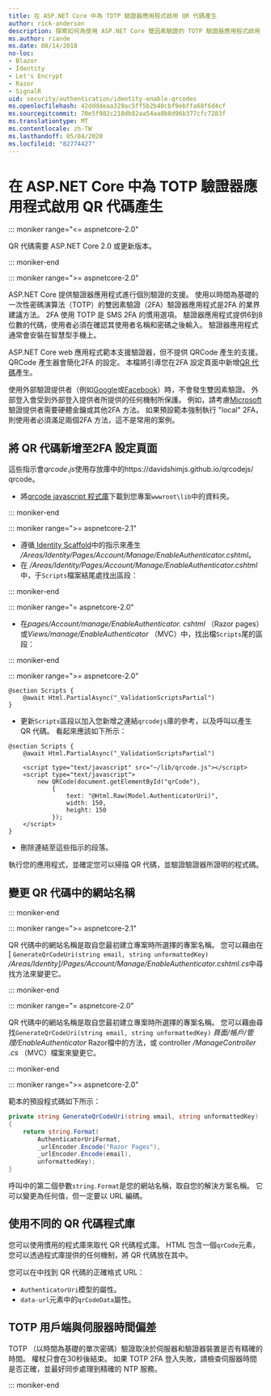 ```yaml
---
title: 在 ASP.NET Core 中為 TOTP 驗證器應用程式啟用 QR 代碼產生
author: rick-anderson
description: 探索如何為使用 ASP.NET Core 雙因素驗證的 TOTP 驗證器應用程式啟用 QR 代碼產生。
ms.author: riande
ms.date: 08/14/2018
no-loc:
- Blazor
- Identity
- Let's Encrypt
- Razor
- SignalR
uid: security/authentication/identity-enable-qrcodes
ms.openlocfilehash: 42ddddeaa329ac5ff5b2b40cbf9ebffa68f6d4cf
ms.sourcegitcommit: 70e5f982c218db82aa54aa8b8d96b377cfc7283f
ms.translationtype: MT
ms.contentlocale: zh-TW
ms.lasthandoff: 05/04/2020
ms.locfileid: "82774427"
---
```

# <a name="enable-qr-code-generation-for-totp-authenticator-apps-in-aspnet-core"></a>在 ASP.NET Core 中為 TOTP 驗證器應用程式啟用 QR 代碼產生

::: moniker range="<= aspnetcore-2.0"

QR 代碼需要 ASP.NET Core 2.0 或更新版本。

::: moniker-end

::: moniker range=">= aspnetcore-2.0"

ASP.NET Core 提供驗證器應用程式進行個別驗證的支援。 使用以時間為基礎的一次性密碼演算法（TOTP）的雙因素驗證（2FA）驗證器應用程式是2FA 的業界建議方法。 2FA 使用 TOTP 是 SMS 2FA 的慣用選項。 驗證器應用程式提供6到8位數的代碼，使用者必須在確認其使用者名稱和密碼之後輸入。 驗證器應用程式通常會安裝在智慧型手機上。

ASP.NET Core web 應用程式範本支援驗證器，但不提供 QRCode 產生的支援。 QRCode 產生器會簡化2FA 的設定。 本檔將引導您在2FA 設定頁面中新增[QR 代碼](https://wikipedia.org/wiki/QR_code)產生。

使用外部驗證提供者（例如[Google](xref:security/authentication/google-logins)或[Facebook](xref:security/authentication/facebook-logins)）時，不會發生雙因素驗證。 外部登入會受到外部登入提供者所提供的任何機制所保護。 例如，請考慮[Microsoft](xref:security/authentication/microsoft-logins)驗證提供者需要硬體金鑰或其他2FA 方法。 如果預設範本強制執行 "local" 2FA，則使用者必須滿足兩個2FA 方法，這不是常用的案例。

## <a name="adding-qr-codes-to-the-2fa-configuration-page"></a>將 QR 代碼新增至2FA 設定頁面

這些指示會*qrcode.js*使用存放庫中的https://davidshimjs.github.io/qrcodejs/ qrcode。

* 將[qrcode javascript 程式庫](https://davidshimjs.github.io/qrcodejs/)下載到您專案`wwwroot\lib`中的資料夾。

::: moniker-end

::: moniker range=">= aspnetcore-2.1"

* 遵循[ Identity Scaffold](xref:security/authentication/scaffold-identity)中的指示來產生 */Areas/Identity/Pages/Account/Manage/EnableAuthenticator.cshtml*。
* 在 */Areas/Identity/Pages/Account/Manage/EnableAuthenticator.cshtml*中，于`Scripts`檔案結尾處找出區段：

::: moniker-end

::: moniker range="= aspnetcore-2.0"

* 在*pages/Account/manage/EnableAuthenticator. cshtml* （Razor pages）或*Views/manage/EnableAuthenticator* （MVC）中，找出檔`Scripts`尾的區段：

::: moniker-end

::: moniker range=">= aspnetcore-2.0"

```cshtml
@section Scripts {
    @await Html.PartialAsync("_ValidationScriptsPartial")
}
```

* 更新`Scripts`區段以加入您新增之連結`qrcodejs`庫的參考，以及呼叫以產生 QR 代碼。 看起來應該如下所示：

```cshtml
@section Scripts {
    @await Html.PartialAsync("_ValidationScriptsPartial")

    <script type="text/javascript" src="~/lib/qrcode.js"></script>
    <script type="text/javascript">
        new QRCode(document.getElementById("qrCode"),
            {
                text: "@Html.Raw(Model.AuthenticatorUri)",
                width: 150,
                height: 150
            });
    </script>
}
```

* 刪除連結至這些指示的段落。

執行您的應用程式，並確定您可以掃描 QR 代碼，並驗證驗證器所證明的程式碼。

## <a name="change-the-site-name-in-the-qr-code"></a>變更 QR 代碼中的網站名稱

::: moniker-end

::: moniker range=">= aspnetcore-2.1"

QR 代碼中的網站名稱是取自您最初建立專案時所選擇的專案名稱。 您可以藉由在 [ `GenerateQrCodeUri(string email, string unformattedKey)` */Areas/Identity]/Pages/Account/Manage/EnableAuthenticator.cshtml.cs*中尋找方法來變更它。

::: moniker-end

::: moniker range="= aspnetcore-2.0"

QR 代碼中的網站名稱是取自您最初建立專案時所選擇的專案名稱。 您可以藉由尋找`GenerateQrCodeUri(string email, string unformattedKey)` *頁面/帳戶/管理/EnableAuthenticator* Razor檔中的方法，或 controller */ManageController .cs* （MVC）檔案來變更它。

::: moniker-end

::: moniker range=">= aspnetcore-2.0"

範本的預設程式碼如下所示：

```csharp
private string GenerateQrCodeUri(string email, string unformattedKey)
{
    return string.Format(
        AuthenticatorUriFormat,
        _urlEncoder.Encode("Razor Pages"),
        _urlEncoder.Encode(email),
        unformattedKey);
}
```

呼叫中的第二個參數`string.Format`是您的網站名稱，取自您的解決方案名稱。 它可以變更為任何值，但一定要以 URL 編碼。

## <a name="using-a-different-qr-code-library"></a>使用不同的 QR 代碼程式庫

您可以使用慣用的程式庫來取代 QR 代碼程式庫。 HTML 包含一個`qrCode`元素，您可以透過程式庫提供的任何機制，將 QR 代碼放在其中。

您可以在中找到 QR 代碼的正確格式 URL：

* `AuthenticatorUri`模型的屬性。
* `data-url`元素中的`qrCodeData`屬性。

## <a name="totp-client-and-server-time-skew"></a>TOTP 用戶端與伺服器時間偏差

TOTP （以時間為基礎的單次密碼）驗證取決於伺服器和驗證器裝置是否有精確的時間。 權杖只會在30秒後結束。 如果 TOTP 2FA 登入失敗，請檢查伺服器時間是否正確，並最好同步處理到精確的 NTP 服務。

::: moniker-end
